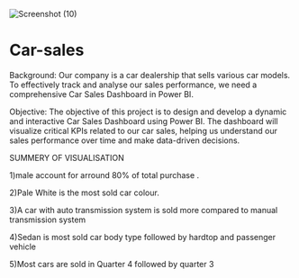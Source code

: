
![Screenshot (10)](https://github.com/Riteshshinde2/Car-sales/assets/155972900/6de41c90-7a75-4b21-a8d6-0c7bbbb142bc)

# Car-sales
Background: Our company is a car dealership that sells various car models. To effectively track and analyse our sales performance, we need a comprehensive Car Sales Dashboard in Power BI. 


Objective: The objective of this project is to design and develop a dynamic and interactive Car Sales Dashboard using Power BI. The dashboard will visualize critical KPIs related to our car sales, helping us understand our sales performance over time and make data-driven decisions.

SUMMERY OF VISUALISATION

1)male account for arround 80% of total purchase .

2)Pale White is the most sold car colour.

3)A car with auto transmission system is sold more compared to manual transmission system

4)Sedan is most sold car body type followed by hardtop and passenger vehicle

5)Most cars are sold in Quarter 4 followed by quarter 3
